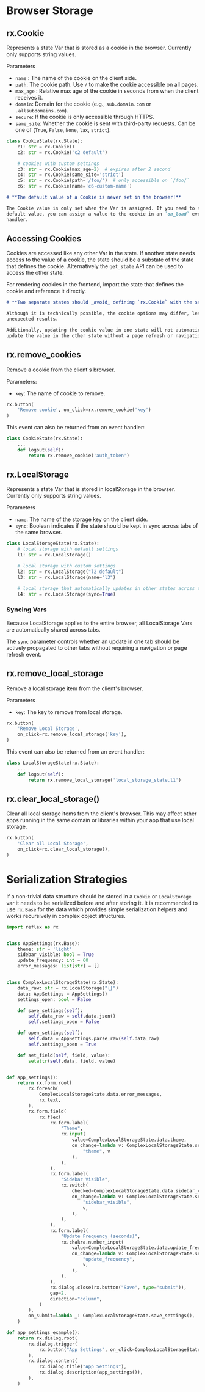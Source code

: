 # Browser Storage

## rx.Cookie

Represents a state Var that is stored as a cookie in the browser. Currently only supports string values.

 Parameters

- `name` : The name of the cookie on the client side.
- `path`: The cookie path. Use `/` to make the cookie accessible on all pages.
- `max_age` : Relative max age of the cookie in seconds from when the client receives it.
- `domain`: Domain for the cookie (e.g., `sub.domain.com` or `.allsubdomains.com`).
- `secure`: If the cookie is only accessible through HTTPS.
- `same_site`: Whether the cookie is sent with third-party requests. Can be one of (`True`, `False`, `None`, `lax`, `strict`).

```python
class CookieState(rx.State):
    c1: str = rx.Cookie()
    c2: str = rx.Cookie('c2 default')

    # cookies with custom settings
    c3: str = rx.Cookie(max_age=2)  # expires after 2 second
    c4: str = rx.Cookie(same_site='strict')
    c5: str = rx.Cookie(path='/foo/')  # only accessible on `/foo/`
    c6: str = rx.Cookie(name='c6-custom-name')
```

```md alert warning
# **The default value of a Cookie is never set in the browser!**

The Cookie value is only set when the Var is assigned. If you need to set a
default value, you can assign a value to the cookie in an `on_load` event
handler.
```

## Accessing Cookies

Cookies are accessed like any other Var in the state. If another state needs access
to the value of a cookie, the state should be a substate of the state that defines
the cookie. Alternatively the `get_state` API can be used to access the other state.

For rendering cookies in the frontend, import the state that defines the cookie and
reference it directly.

```md alert warning
# **Two separate states should _avoid_ defining `rx.Cookie` with the same name.**

Although it is technically possible, the cookie options may differ, leading to
unexpected results.

Additionally, updating the cookie value in one state will not automatically
update the value in the other state without a page refresh or navigation event.
```

## rx.remove_cookies

Remove a cookie from the client's browser.

Parameters:

- `key`: The name of cookie to remove.

```python
rx.button(
    'Remove cookie', on_click=rx.remove_cookie('key')
)
```

This event can also be returned from an event handler:

```python
class CookieState(rx.State):
    ...
    def logout(self):
        return rx.remove_cookie('auth_token')
```

## rx.LocalStorage

Represents a state Var that is stored in localStorage in the browser. Currently only supports string values.

Parameters

- `name`: The name of the storage key on the client side.
- `sync`: Boolean indicates if the state should be kept in sync across tabs of the same browser.

```python
class LocalStorageState(rx.State):
    # local storage with default settings
    l1: str = rx.LocalStorage()

    # local storage with custom settings
    l2: str = rx.LocalStorage("l2 default")
    l3: str = rx.LocalStorage(name="l3")

    # local storage that automatically updates in other states across tabs
    l4: str = rx.LocalStorage(sync=True)
```

### Syncing Vars

Because LocalStorage applies to the entire browser, all LocalStorage Vars are
automatically shared across tabs.

The `sync` parameter controls whether an update in one tab should be actively
propagated to other tabs without requiring a navigation or page refresh event.

## rx.remove_local_storage

Remove a local storage item from the client's browser.

Parameters

- `key`: The key to remove from local storage.

```python
rx.button(
    'Remove Local Storage',
    on_click=rx.remove_local_storage('key'),
)
```

This event can also be returned from an event handler:

```python
class LocalStorageState(rx.State):
    ...
    def logout(self):
        return rx.remove_local_storage('local_storage_state.l1')
```

## rx.clear_local_storage()

Clear all local storage items from the client's browser. This may affect other
apps running in the same domain or libraries within your app that use local
storage.

```python
rx.button(
    'Clear all Local Storage',
    on_click=rx.clear_local_storage(),
)
```

# Serialization Strategies

If a non-trivial data structure should be stored in a `Cookie` or `LocalStorage` var it needs to
be serialized before and after storing it. It is recommended to use `rx.Base` for the data
which provides simple serialization helpers and works recursively in complex object structures.

```python demo exec
import reflex as rx


class AppSettings(rx.Base):
    theme: str = 'light'
    sidebar_visible: bool = True
    update_frequency: int = 60
    error_messages: list[str] = []


class ComplexLocalStorageState(rx.State):
    data_raw: str = rx.LocalStorage("{}")
    data: AppSettings = AppSettings()
    settings_open: bool = False

    def save_settings(self):
        self.data_raw = self.data.json()
        self.settings_open = False

    def open_settings(self):
        self.data = AppSettings.parse_raw(self.data_raw)
        self.settings_open = True

    def set_field(self, field, value):
        setattr(self.data, field, value)


def app_settings():
    return rx.form.root(
        rx.foreach(
            ComplexLocalStorageState.data.error_messages,
            rx.text,
        ),
        rx.form.field(
            rx.flex(
                rx.form.label(
                    "Theme",
                    rx.input(
                        value=ComplexLocalStorageState.data.theme,
                        on_change=lambda v: ComplexLocalStorageState.set_field(
                            "theme", v
                        ),
                    ),
                ),
                rx.form.label(
                    "Sidebar Visible",
                    rx.switch(
                        checked=ComplexLocalStorageState.data.sidebar_visible,
                        on_change=lambda v: ComplexLocalStorageState.set_field(
                            "sidebar_visible",
                            v,
                        ),
                    ),
                ),
                rx.form.label(
                    "Update Frequency (seconds)",
                    rx.chakra.number_input(
                        value=ComplexLocalStorageState.data.update_frequency,
                        on_change=lambda v: ComplexLocalStorageState.set_field(
                            "update_frequency",
                            v,
                        ),
                    ),
                ),
                rx.dialog.close(rx.button("Save", type="submit")),
                gap=2,
                direction="column",
            )
        ),
        on_submit=lambda _: ComplexLocalStorageState.save_settings(),
    )

def app_settings_example():
    return rx.dialog.root(
        rx.dialog.trigger(
            rx.button("App Settings", on_click=ComplexLocalStorageState.open_settings),
        ),
        rx.dialog.content(
            rx.dialog.title("App Settings"),
            rx.dialog.description(app_settings()),
        ),
    )
```
